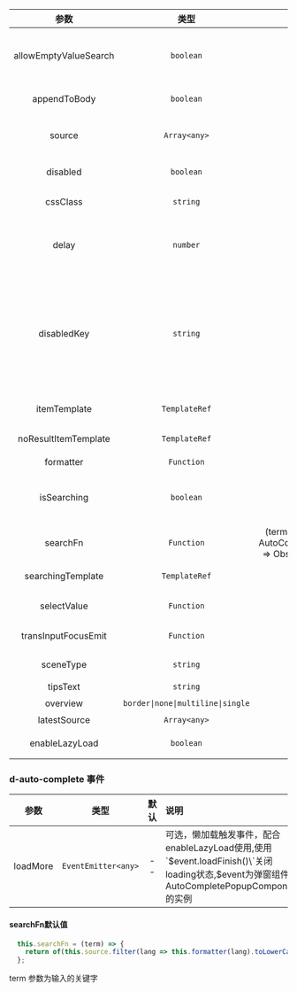 
| 参数        | 类型          | 默认        |   说明                 |
| :---------: | :----------: | :---------: | :------------------------------------------|
| allowEmptyValueSearch | `boolean`        | false          | 可选，在绑定的输入框value为空时，是否进行搜索提示操作 |
| appendToBody| `boolean`        | false          | 可选，下拉弹出是否append to body |
| source      | `Array<any>`        | --          | 必选，有searchFn的情况下可以不必选 |
| disabled    | `boolean`      | false     | 可选，是否禁止指令 |
| cssClass    | `string`       | --      | 可选，自定义class名 |
| delay       | `number`       | 300         | 可选，只有在delay时间经过后并且输入新值，才做搜索查询 |
| disabledKey | `string`      | --        | 可选，禁用单个选项;当传入资源source选项类型为对象,比如设置为'disabled',则当对象的disable属性为true时，比如{label: xxx, disabled: true},该选项将禁用 |
| itemTemplate| `TemplateRef`  | --      | 可选，自定义展示模板 |
| noResultItemTemplate| `TemplateRef`        | --      | 可选，没有匹配项的展示结果 |
| formatter   | `Function`     | --      | 可选，格式化函数 |
| isSearching | `boolean`      | false   | 可选，是否在搜索中，用于控制searchingTemplate是否显示 |
| searchFn    | `Function`     | (term: string, target?: AutoCompleteDirective) => Observable<any[]> | 可选，自定义搜索过滤 |
| searchingTemplate    | `TemplateRef`     | -- | 可选，自定义搜索中显示模板 |
| selectValue | `Function`     | --      | 可选，选择选项之后的回调函数 |
| transInputFocusEmit | `Function`     | --      | 可选，input focus和blur标志 |
| sceneType | `string`     | --      | 可选，值为select、suggest |
| tipsText | `string`     | --      | 可选，提示文字 |
| overview | `border\|none\|multiline\|single`     | --      | 可选 |
| latestSource | `Array<any>`     | --      | 可选， 最近输入 |
| enableLazyLoad              | `boolean`      | false | 可选，是否允许懒加载  |

### d-auto-complete 事件

| 参数        | 类型          | 默认        |   说明                 |
| :---------: | :----------: | :---------: | :------------------------------------------|
| loadMore              | `EventEmitter<any>`      | -- | 可选，懒加载触发事件，配合enableLazyLoad使用,使用\`$event.loadFinish()\`关闭loading状态,$event为弹窗组件AutoCompletePopupComponent的实例 |

#### searchFn默认值

``` javascript
  this.searchFn = (term) => {
    return of(this.source.filter(lang => this.formatter(lang).toLowerCase().indexOf(term.toLowerCase()) !== -1));
  };
```

term 参数为输入的关键字